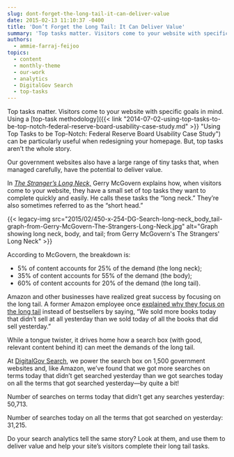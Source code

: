 ```yaml
---
slug: dont-forget-the-long-tail-it-can-deliver-value
date: 2015-02-13 11:10:37 -0400
title: 'Don’t Forget the Long Tail: It Can Deliver Value'
summary: 'Top tasks matter. Visitors come to your website with specific goals in mind. Using a top-task methodology can be particularly useful when redesigning your homepage. But, top tasks aren’t the whole story. Our government websites also have a large range of tiny tasks that, when managed carefully, have the potential to deliver value. In The'
authors:
  - ammie-farraj-feijoo
topics:
  - content
  - monthly-theme
  - our-work
  - analytics
  - DigitalGov Search
  - top-tasks
---
```


Top tasks matter. Visitors come to your website with specific goals in mind. Using a [top-task methodology]({{< link "2014-07-02-using-top-tasks-to-be-top-notch-federal-reserve-board-usability-case-study.md" >}} "Using Top Tasks to be Top-Notch: Federal Reserve Board Usability Case Study") can be particularly useful when redesigning your homepage. But, top tasks aren’t the whole story.

Our government websites also have a large range of tiny tasks that, when managed carefully, have the potential to deliver value.

In [_The Stranger&#8217;s Long Neck,_](http://www.gerrymcgovern.com/first-chapter/26/books/strangers-long-neck) Gerry McGovern explains how, when visitors come to your website, they have a small set of top tasks they want to complete quickly and easily. He calls these tasks the “long neck.” They’re also sometimes referred to as the “short head.”

{{< legacy-img src="2015/02/450-x-254-DG-Search-long-neck\_body\_tail-graph-from-Gerry-McGovern-The-Strangers-Long-Neck.jpg" alt="Graph showing long neck, body, and tail; from Gerry McGovern's The Strangers' Long Neck" >}}

According to McGovern, the breakdown is:

  * 5% of content accounts for 25% of the demand (the long neck);
  * 35% of content accounts for 55% of the demand (the body);
  * 60% of content accounts for 20% of the demand (the long tail).

Amazon and other businesses have realized great success by focusing on the long tail. A former Amazon employee once [explained why they focus on the long tail](http://longtail.typepad.com/the_long_tail/2005/01/definitions_fin.html#comment-3415583) instead of bestsellers by saying, “We sold more books today that didn&#8217;t sell at all yesterday than we sold today of all the books that did sell yesterday.”

While a tongue twister, it drives home how a search box (with good, relevant content behind it) can meet the demands of the long tail.

At [DigitalGov Search](http://search.digitalgov.gov/), we power the search box on 1,500 government websites and, like Amazon, we’ve found that we got more searches on terms today that didn&#8217;t get searched yesterday than we got searches today on all the terms that got searched yesterday—by quite a bit!

Number of searches on terms today that didn&#8217;t get any searches yesterday: 50,713.

Number of searches today on all the terms that got searched on yesterday: 31,215.

Do your search analytics tell the same story? Look at them, and use them to deliver value and help your site’s visitors complete their long tail tasks.
